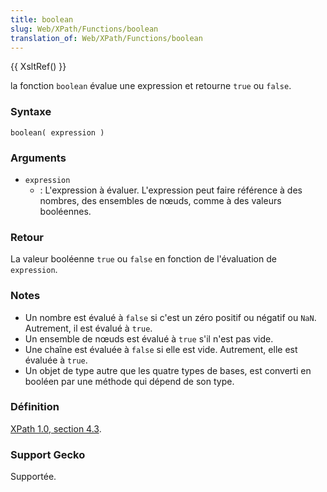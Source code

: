 ```yaml
---
title: boolean
slug: Web/XPath/Functions/boolean
translation_of: Web/XPath/Functions/boolean
---
```


{{ XsltRef() }}

la fonction `boolean` évalue une expression et retourne `true` ou `false`.

### Syntaxe

```
boolean( expression )
```

### Arguments

- `expression`
  - : L'expression à évaluer. L'expression peut faire référence à des nombres, des ensembles de nœuds, comme à des valeurs booléennes.

### Retour

La valeur booléenne `true` ou `false` en fonction de l'évaluation de `expression`.

### Notes

- Un nombre est évalué à `false` si c'est un zéro positif ou négatif ou `NaN`. Autrement, il est évalué à `true`.
- Un ensemble de nœuds est évalué à `true` s'il n'est pas vide.
- Une chaîne est évaluée à `false` si elle est vide. Autrement, elle est évaluée à `true`.
- Un objet de type autre que les quatre types de bases, est converti en booléen par une méthode qui dépend de son type.

### Définition

[XPath 1.0, section 4.3](http://www.w3.org/TR/xpath#function-boolean).

### Support Gecko

Supportée.
